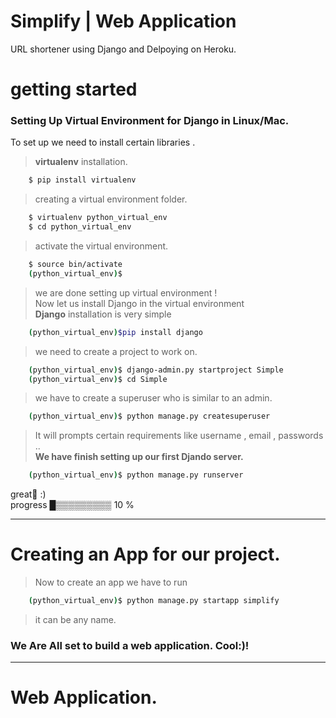 # Simplify | Web Application

URL shortener using Django and Delpoying on Heroku.
# getting started

### Setting Up Virtual Environment for Django in Linux/Mac.
To set up we need to install certain libraries . 
>  **virtualenv** installation.
```sh
    $ pip install virtualenv 
```
> creating a virtual environment folder.
```sh
    $ virtualenv python_virtual_env
    $ cd python_virtual_env
```
> activate the virtual environment.
```sh
    $ source bin/activate 
    (python_virtual_env)$
```
 >we are done setting up virtual environment ! <br>
 >Now let us install Django in the virtual environment <br>
 > **Django** installation is very simple <br>
``` sh 
    (python_virtual_env)$pip install django 
```
> we need to create a project to work on. 
``` sh 
    (python_virtual_env)$ django-admin.py startproject Simple
    (python_virtual_env)$ cd Simple 
```
> we have to create a superuser who is similar to an admin.
``` sh 
    (python_virtual_env)$ python manage.py createsuperuser 
``` 
> It will prompts certain requirements like username , email , passwords .. <br>
**We have finish setting up our first Djando server.**
```sh
    (python_virtual_env)$ python manage.py runserver
```

great🤟 :)<br>
progress █▒▒▒▒▒▒▒▒▒ 10 % 

___

# Creating an App for our project.
>Now to create an app we have to run 
```sh
    (python_virtual_env)$ python manage.py startapp simplify 
```
> it can be any name.
### We Are All set to build a web application. Cool:)! 

___
# Web Application.


